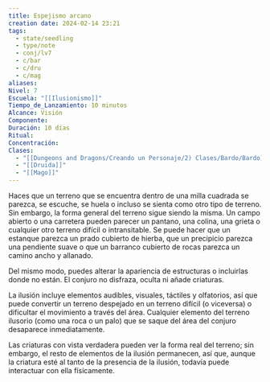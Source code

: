 ```yaml
---
title: Espejismo arcano
creation date: 2024-02-14 23:21
tags:
  - state/seedling
  - type/note
  - conj/lv7
  - c/bar
  - c/dru
  - c/mag
aliases: 
Nivel: 7
Escuela: "[[Ilusionismo]]"
Tiempo_de_Lanzamiento: 10 minutos
Alcance: Visión
Componente: 
Duración: 10 días
Ritual: 
Concentración: 
Clases:
  - "[[Dungeons and Dragons/Creando un Personaje/2) Clases/Bardo/Bardo]]"
  - "[[Druida]]"
  - "[[Mago]]"
---
```

Haces que un terreno que se encuentra dentro de una milla cuadrada se parezca, se escuche, se huela o incluso se sienta como otro tipo de terreno. Sin embargo, la forma general del terreno sigue siendo la misma. Un campo abierto o una carretera pueden parecer un pantano, una colina, una grieta o cualquier otro terreno difícil o intransitable. Se puede hacer que un estanque parezca un prado cubierto de hierba, que un precipicio parezca una pendiente suave o que un barranco cubierto de rocas parezca un camino ancho y allanado.

Del mismo modo, puedes alterar la apariencia de estructuras o incluirlas donde no están. El conjuro no disfraza, oculta ni añade criaturas.

La ilusión incluye elementos audibles, visuales, táctiles y olfatorios, así que puede convertir un terreno despejado en un terreno difícil (o viceversa) o dificultar el movimiento a través del área. Cualquier elemento del terreno ilusorio (como una roca o un palo) que se saque del área del conjuro desaparece inmediatamente.

Las criaturas con vista verdadera pueden ver la forma real del terreno; sin embargo, el resto de elementos de la ilusión permanecen, así que, aunque la criatura esté al tanto de la presencia de la ilusión, todavía puede interactuar con ella físicamente.
